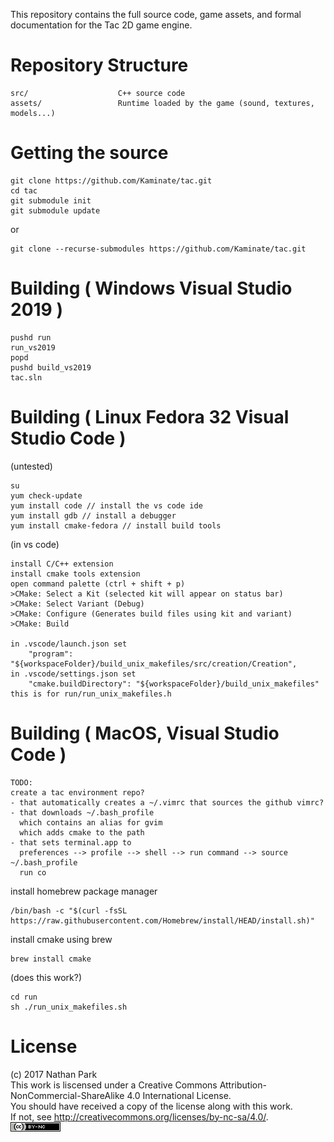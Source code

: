 This repository contains the full source code, game assets, and formal documentation for the Tac 2D game engine.

# Repository Structure
```
src/                    C++ source code
assets/                 Runtime loaded by the game (sound, textures, models...)
```

# Getting the source


```
git clone https://github.com/Kaminate/tac.git
cd tac
git submodule init
git submodule update
```

or

```
git clone --recurse-submodules https://github.com/Kaminate/tac.git
```


# Building ( Windows Visual Studio 2019 )

```
pushd run
run_vs2019
popd
pushd build_vs2019
tac.sln
```

# Building ( Linux Fedora 32 Visual Studio Code )

(untested)

```
su
yum check-update
yum install code // install the vs code ide
yum install gdb // install a debugger
yum install cmake-fedora // install build tools
```
(in vs code)
```
install C/C++ extension 
install cmake tools extension
open command palette (ctrl + shift + p)
>CMake: Select a Kit (selected kit will appear on status bar)
>CMake: Select Variant (Debug)
>CMake: Configure (Generates build files using kit and variant)
>CMake: Build

in .vscode/launch.json set
    "program": "${workspaceFolder}/build_unix_makefiles/src/creation/Creation",
in .vscode/settings.json set
    "cmake.buildDirectory": "${workspaceFolder}/build_unix_makefiles"
this is for run/run_unix_makefiles.h
```

# Building ( MacOS, Visual Studio Code )

```
TODO:
create a tac environment repo?
- that automatically creates a ~/.vimrc that sources the github vimrc?
- that downloads ~/.bash_profile
  which contains an alias for gvim
  which adds cmake to the path
- that sets terminal.app to
  preferences --> profile --> shell --> run command --> source ~/.bash_profile
  run co
```

install homebrew package manager
```
/bin/bash -c "$(curl -fsSL https://raw.githubusercontent.com/Homebrew/install/HEAD/install.sh)"
```

install cmake using brew
``` 
brew install cmake
```

(does this work?)

```
cd run
sh ./run_unix_makefiles.sh
```


# License
(c) 2017 Nathan Park  
This work is liscensed under a Creative Commons Attribution-NonCommercial-ShareAlike 4.0 International License.  
You should have received a copy of the license along with this work.  
If not, see <http://creativecommons.org/licenses/by-nc-sa/4.0/>.  
[![Creative Commons License](assets/byncsa.png)](http://creativecommons.org/licenses/by-nc-sa/4.0/)

